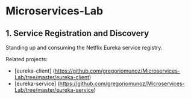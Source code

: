 # Microservices-Lab

## 1. Service Registration and Discovery

Standing up and consuming the Netflix Eureka service registry.

Related projects:
* [eureka-client] (https://github.com/gregoriomunoz/Microservices-Lab/tree/master/eureka-client)
* [eureka-service] (https://github.com/gregoriomunoz/Microservices-Lab/tree/master/eureka-service)
